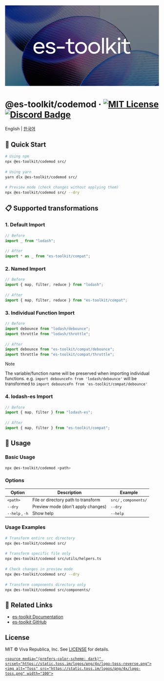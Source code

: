 ![cover](./public/og.png)

# @es-toolkit/codemod &middot; [![MIT License](https://img.shields.io/badge/license-MIT-blue.svg)](https://github.com/toss/slash/blob/main/LICENSE) [![Discord Badge](https://discord.com/api/guilds/1281071127052943361/widget.png?style=shield)](https://discord.gg/vGXbVjP2nY)

English | [한국어](https://github.com/toss/es-toolkit-codemod/blob/main/README-ko_kr.md)

## 🚀 Quick Start

```bash
# Using npm
npx @es-toolkit/codemod src/

# Using yarn
yarn dlx @es-toolkit/codemod src/

# Preview mode (check changes without applying them)
npx @es-toolkit/codemod src/ --dry
```

## 📋 Supported transformations

### 1. Default Import

```javascript
// Before
import _ from "lodash";

// After
import * as _ from "es-toolkit/compat";
```

### 2. Named Import

```javascript
// Before
import { map, filter, reduce } from "lodash";

// After
import { map, filter, reduce } from "es-toolkit/compat";
```

### 3. Individual Function Import

```javascript
// Before
import debounce from "lodash/debounce";
import throttle from "lodash/throttle";

// After
import debounce from "es-toolkit/compat/debounce";
import throttle from "es-toolkit/compat/throttle";
```

> [!NOTE]
> The variable/function name will be preserved when importing individual functions.
> e.g. `import debounceFn from 'lodash/debounce'` will be transformed to `import debounceFn from 'es-toolkit/compat/debounce'`

### 4. lodash-es Import

```javascript
// Before
import { map, filter } from "lodash-es";

// After
import { map, filter } from "es-toolkit/compat";
```

## 🎯 Usage

### Basic Usage

```bash
npx @es-toolkit/codemod <path>
```

### Options

| Option          | Description                         | Example                |
| --------------- | ----------------------------------- | ---------------------- |
| `<path>`        | File or directory path to transform | `src/` , `components/` |
| `--dry`         | Preview mode (don't apply changes)  | `--dry`                |
| `--help` , `-h` | Show help                           | `--help`               |

### Usage Examples

```bash
# Transform entire src directory
npx @es-toolkit/codemod src/

# Transform specific file only
npx @es-toolkit/codemod src/utils/helpers.ts

# Check changes in preview mode
npx @es-toolkit/codemod src/ --dry

# Transform components directory only
npx @es-toolkit/codemod src/components/
```

## 🔗 Related Links

- [es-toolkit Documentation](https://es-toolkit.slash.page)
- [es-toolkit GitHub](https://github.com/toss/es-toolkit)

## License

MIT © Viva Republica, Inc. See [LICENSE](./LICENSE) for details.

<a title="Toss" href="https://toss.im">
  <picture>

    <source media="(prefers-color-scheme: dark)" srcset="https://static.toss.im/logos/png/4x/logo-toss-reverse.png">
    <img alt="Toss" src="https://static.toss.im/logos/png/4x/logo-toss.png" width="100">

  </picture>
</a>
